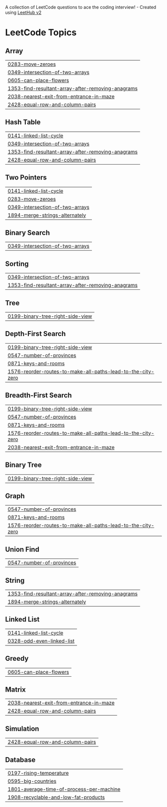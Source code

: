 A collection of LeetCode questions to ace the coding interview! - Created using [LeetHub v2](https://github.com/arunbhardwaj/LeetHub-2.0)
<!---LeetCode Topics Start-->
# LeetCode Topics
## Array
|  |
| ------- |
| [0283-move-zeroes](https://github.com/Avikambir10/leetcode/tree/master/0283-move-zeroes) |
| [0349-intersection-of-two-arrays](https://github.com/Avikambir10/leetcode/tree/master/0349-intersection-of-two-arrays) |
| [0605-can-place-flowers](https://github.com/Avikambir10/leetcode/tree/master/0605-can-place-flowers) |
| [1353-find-resultant-array-after-removing-anagrams](https://github.com/Avikambir10/leetcode/tree/master/1353-find-resultant-array-after-removing-anagrams) |
| [2038-nearest-exit-from-entrance-in-maze](https://github.com/Avikambir10/leetcode/tree/master/2038-nearest-exit-from-entrance-in-maze) |
| [2428-equal-row-and-column-pairs](https://github.com/Avikambir10/leetcode/tree/master/2428-equal-row-and-column-pairs) |
## Hash Table
|  |
| ------- |
| [0141-linked-list-cycle](https://github.com/Avikambir10/leetcode/tree/master/0141-linked-list-cycle) |
| [0349-intersection-of-two-arrays](https://github.com/Avikambir10/leetcode/tree/master/0349-intersection-of-two-arrays) |
| [1353-find-resultant-array-after-removing-anagrams](https://github.com/Avikambir10/leetcode/tree/master/1353-find-resultant-array-after-removing-anagrams) |
| [2428-equal-row-and-column-pairs](https://github.com/Avikambir10/leetcode/tree/master/2428-equal-row-and-column-pairs) |
## Two Pointers
|  |
| ------- |
| [0141-linked-list-cycle](https://github.com/Avikambir10/leetcode/tree/master/0141-linked-list-cycle) |
| [0283-move-zeroes](https://github.com/Avikambir10/leetcode/tree/master/0283-move-zeroes) |
| [0349-intersection-of-two-arrays](https://github.com/Avikambir10/leetcode/tree/master/0349-intersection-of-two-arrays) |
| [1894-merge-strings-alternately](https://github.com/Avikambir10/leetcode/tree/master/1894-merge-strings-alternately) |
## Binary Search
|  |
| ------- |
| [0349-intersection-of-two-arrays](https://github.com/Avikambir10/leetcode/tree/master/0349-intersection-of-two-arrays) |
## Sorting
|  |
| ------- |
| [0349-intersection-of-two-arrays](https://github.com/Avikambir10/leetcode/tree/master/0349-intersection-of-two-arrays) |
| [1353-find-resultant-array-after-removing-anagrams](https://github.com/Avikambir10/leetcode/tree/master/1353-find-resultant-array-after-removing-anagrams) |
## Tree
|  |
| ------- |
| [0199-binary-tree-right-side-view](https://github.com/Avikambir10/leetcode/tree/master/0199-binary-tree-right-side-view) |
## Depth-First Search
|  |
| ------- |
| [0199-binary-tree-right-side-view](https://github.com/Avikambir10/leetcode/tree/master/0199-binary-tree-right-side-view) |
| [0547-number-of-provinces](https://github.com/Avikambir10/leetcode/tree/master/0547-number-of-provinces) |
| [0871-keys-and-rooms](https://github.com/Avikambir10/leetcode/tree/master/0871-keys-and-rooms) |
| [1576-reorder-routes-to-make-all-paths-lead-to-the-city-zero](https://github.com/Avikambir10/leetcode/tree/master/1576-reorder-routes-to-make-all-paths-lead-to-the-city-zero) |
## Breadth-First Search
|  |
| ------- |
| [0199-binary-tree-right-side-view](https://github.com/Avikambir10/leetcode/tree/master/0199-binary-tree-right-side-view) |
| [0547-number-of-provinces](https://github.com/Avikambir10/leetcode/tree/master/0547-number-of-provinces) |
| [0871-keys-and-rooms](https://github.com/Avikambir10/leetcode/tree/master/0871-keys-and-rooms) |
| [1576-reorder-routes-to-make-all-paths-lead-to-the-city-zero](https://github.com/Avikambir10/leetcode/tree/master/1576-reorder-routes-to-make-all-paths-lead-to-the-city-zero) |
| [2038-nearest-exit-from-entrance-in-maze](https://github.com/Avikambir10/leetcode/tree/master/2038-nearest-exit-from-entrance-in-maze) |
## Binary Tree
|  |
| ------- |
| [0199-binary-tree-right-side-view](https://github.com/Avikambir10/leetcode/tree/master/0199-binary-tree-right-side-view) |
## Graph
|  |
| ------- |
| [0547-number-of-provinces](https://github.com/Avikambir10/leetcode/tree/master/0547-number-of-provinces) |
| [0871-keys-and-rooms](https://github.com/Avikambir10/leetcode/tree/master/0871-keys-and-rooms) |
| [1576-reorder-routes-to-make-all-paths-lead-to-the-city-zero](https://github.com/Avikambir10/leetcode/tree/master/1576-reorder-routes-to-make-all-paths-lead-to-the-city-zero) |
## Union Find
|  |
| ------- |
| [0547-number-of-provinces](https://github.com/Avikambir10/leetcode/tree/master/0547-number-of-provinces) |
## String
|  |
| ------- |
| [1353-find-resultant-array-after-removing-anagrams](https://github.com/Avikambir10/leetcode/tree/master/1353-find-resultant-array-after-removing-anagrams) |
| [1894-merge-strings-alternately](https://github.com/Avikambir10/leetcode/tree/master/1894-merge-strings-alternately) |
## Linked List
|  |
| ------- |
| [0141-linked-list-cycle](https://github.com/Avikambir10/leetcode/tree/master/0141-linked-list-cycle) |
| [0328-odd-even-linked-list](https://github.com/Avikambir10/leetcode/tree/master/0328-odd-even-linked-list) |
## Greedy
|  |
| ------- |
| [0605-can-place-flowers](https://github.com/Avikambir10/leetcode/tree/master/0605-can-place-flowers) |
## Matrix
|  |
| ------- |
| [2038-nearest-exit-from-entrance-in-maze](https://github.com/Avikambir10/leetcode/tree/master/2038-nearest-exit-from-entrance-in-maze) |
| [2428-equal-row-and-column-pairs](https://github.com/Avikambir10/leetcode/tree/master/2428-equal-row-and-column-pairs) |
## Simulation
|  |
| ------- |
| [2428-equal-row-and-column-pairs](https://github.com/Avikambir10/leetcode/tree/master/2428-equal-row-and-column-pairs) |
## Database
|  |
| ------- |
| [0197-rising-temperature](https://github.com/Avikambir10/leetcode/tree/master/0197-rising-temperature) |
| [0595-big-countries](https://github.com/Avikambir10/leetcode/tree/master/0595-big-countries) |
| [1801-average-time-of-process-per-machine](https://github.com/Avikambir10/leetcode/tree/master/1801-average-time-of-process-per-machine) |
| [1908-recyclable-and-low-fat-products](https://github.com/Avikambir10/leetcode/tree/master/1908-recyclable-and-low-fat-products) |
<!---LeetCode Topics End-->
